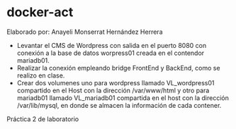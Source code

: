# docker-act
Elaborado por: Anayeli Monserrat Hernández Herrera
- Levantar el CMS de Wordpress con salida en el puerto 8080 con conexión a la base de datos worpress01 creada en el contendor mariadb01. 
- Realizar la conexión empleando bridge FrontEnd y BackEnd, como se realizo en clase.
- Crear dos volumenes uno para wordpress llamado VL_wordpress01 compartido en el Host con la dirección /var/www/html y otro para mariadb01 llamado VL_mariadb01 compartida en el host con la dirección /var/lib/mysql, en donde se almacen la información de cada contener. 

Práctica 2 de laboratorio
